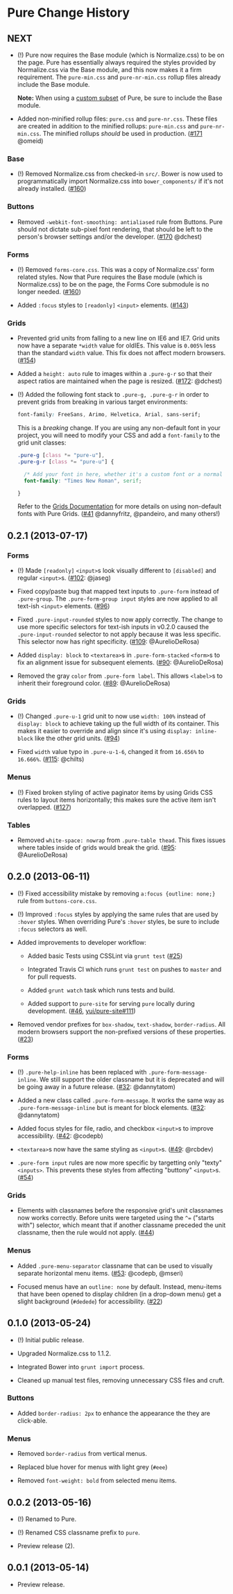 Pure Change History
===================

NEXT
----

* (!) Pure now requires the Base module (which is Normalize.css) to be on the
  page. Pure has essentially always required the styles provided by
  Normalize.css via the Base module, and this now makes it a firm requirement.
  The `pure-min.css` and `pure-nr-min.css` rollup files already include the Base
  module.

  **Note:** When using a [custom subset][Customize] of Pure, be sure to include
  the Base module.

* Added non-minified rollup files: `pure.css` and `pure-nr.css`. These files are
  created in addition to the minified rollups: `pure-min.css` and
  `pure-nr-min.css`. The minified rollups _should_ be used in production.
  ([#171][] @omeid)

### Base

* (!) Removed Normalize.css from checked-in `src/`. Bower is now used to
  programmatically import Normalize.css into `bower_components/` if it's not
  already installed. ([#160][])

### Buttons

* Removed `-webkit-font-smoothing: antialiased` rule from Buttons. Pure should not
  dictate sub-pixel font rendering, that should be left to the person's browser
  settings and/or the developer. ([#170][] @dchest)

### Forms

* (!) Removed `forms-core.css`. This was a copy of Normalize.css' form related
  styles. Now that Pure requires the Base module (which is Normalize.css) to be
  on the page, the Forms Core submodule is no longer needed. ([#160][])

* Added `:focus` styles to `[readonly]` `<input>` elements. ([#143][])

### Grids

* Prevented grid units from falling to a new line on IE6 and IE7. Grid units now
  have a separate `*width` value for oldIEs. This value is `0.005%` less than
  the standard `width` value. This fix does not affect modern browsers. ([#154][])


* Added a `height: auto` rule to images within a `.pure-g-r` so that their aspect
  ratios are maintained when the page is resized. ([#172][]: @dchest)

* (!) Added the following font stack to `.pure-g, .pure-g-r` in order to prevent
  grids from breaking in various target environments:

  ```css
  font-family: FreeSans, Arimo, Helvetica, Arial, sans-serif;
  ```

  This is a *breaking* change. If you are using any non-default font in your project,
  you will need to modify your CSS and add a `font-family` to the grid unit classes:

  ```css
  .pure-g [class *= "pure-u"],
  .pure-g-r [class *= "pure-u"] {

    /* Add your font in here, whether it's a custom font or a normal font */
    font-family: "Times New Roman", serif;

  }
  ```

  Refer to the [Grids Documentation][Grids] for more details on using
  non-default fonts with Pure Grids.
  ([#41][] @dannyfritz, @pandeiro, and many others!)


[#41]: https://github.com/yui/pure/issues/41
[#143]: https://github.com/yui/pure/issues/143
[#154]: https://github.com/yui/pure/issues/154
[#160]: https://github.com/yui/pure/issues/160
[#170]: https://github.com/yui/pure/issues/170
[#171]: https://github.com/yui/pure/issues/171
[Customize]: http://purecss.io/customize/
[Grids]: http://purecss.io/grids/


0.2.1 (2013-07-17)
------------------

### Forms

* (!) Made `[readonly]` `<input>`s look visually different to `[disabled]` and
  regular `<input>`s. ([#102][]: @jaseg)

* Fixed copy/paste bug that mapped text inputs to `.pure-form` instead of
  `.pure-group`. The `.pure-form-group input` styles are now applied to all
  text-ish `<input>` elements. ([#96][])

* Fixed `.pure-input-rounded` styles to now apply correctly. The change to use
  more specific selectors for text-ish inputs in v0.2.0 caused the
  `.pure-input-rounded` selector to not apply because it was less specific. This
  selector now has right specificity. ([#109][]: @AurelioDeRosa)

* Added `display: block` to `<textarea>`s in `.pure-form-stacked` `<form>`s to
  fix an alignment issue for subsequent elements. ([#90][]: @AurelioDeRosa)

* Removed the gray `color` from `.pure-form label`. This allows `<label>`s to
  inherit their foreground color. ([#89][]: @AurelioDeRosa)

### Grids

* (!) Changed `.pure-u-1` grid unit to now use `width: 100%` instead of
  `display: block` to achieve taking up the full width of its container. This
  makes it easier to override and align since it's using `display: inline-block`
  like the other grid units. ([#94][])

* Fixed `width` value typo in `.pure-u-1-6`, changed it from `16.656%` to
  `16.666%`. ([#115][]: @chilts)

### Menus

* (!) Fixed broken styling of active paginator items by using Grids CSS rules to
  layout items horizontally; this makes sure the active item isn't overlapped.
  ([#127][])

### Tables

* Removed `white-space: nowrap` from `.pure-table thead`. This fixes issues
  where tables inside of grids would break the grid. ([#95][]: @AurelioDeRosa)


[#89]: https://github.com/yui/pure/issues/89
[#90]: https://github.com/yui/pure/issues/90
[#94]: https://github.com/yui/pure/issues/94
[#95]: https://github.com/yui/pure/issues/95
[#96]: https://github.com/yui/pure/issues/96
[#102]: https://github.com/yui/pure/issues/102
[#109]: https://github.com/yui/pure/issues/109
[#115]: https://github.com/yui/pure/issues/115
[#127]: https://github.com/yui/pure/issues/127
[#172]: https://github.com/yui/pure/pull/172


0.2.0 (2013-06-11)
------------------

* (!) Fixed accessibility mistake by removing `a:focus {outline: none;}` rule
  from `buttons-core.css`.

* (!) Improved `:focus` styles by applying the same rules that are used by
  `:hover` styles. When overriding Pure's `:hover` styles, be sure to include
  `:focus` selectors as well.

* Added improvements to developer workflow:

    * Added basic Tests using CSSLint via `grunt test` ([#25][])

    * Integrated Travis CI which runs `grunt test` on pushes to `master` and for
      pull requests.

    * Added `grunt watch` task which runs tests and build.

    * Added support to `pure-site` for serving `pure` locally during
      development. ([#46][], [yui/pure-site#111][])

* Removed vendor prefixes for `box-shadow`, `text-shadow`, `border-radius`. All
  modern browsers support the non-prefixed versions of these properties.
  ([#23][])

### Forms

* (!) `.pure-help-inline` has been replaced with `.pure-form-message-inline`. We
  still support the older classname but it is deprecated and will be going away
  in a future release. ([#32][]: @dannytatom)

* Added a new class called `.pure-form-message`. It works the same way as
  `.pure-form-message-inline` but is meant for block elements.
  ([#32][]: @dannytatom)

* Added focus styles for file, radio, and checkbox `<input>`s to improve
  accessibility. ([#42][]: @codepb)

* `<textarea>`s now have the same styling as `<input>`s. ([#49][]: @rcbdev)

* `.pure-form input` rules are now more specific by targetting only "texty"
  `<inputs>`. This prevents these styles from affecting "buttony" `<input>`s.
  ([#54][])

### Grids

* Elements with classnames before the responsive grid's unit classnames now
  works correctly. Before units were targeted using the `^=` ("starts with")
  selector, which meant that if another classname preceded the unit classname,
  then the rule would not apply. ([#44][])

### Menus

* Added `.pure-menu-separator` classname that can be used to visually
  separate horizontal menu items. ([#53][]: @codepb, @mseri)

* Focused menus have an `outline: none` by default. Instead, menu-items that
  have been opened to display children (in a drop-down menu) get a slight
  background (`#dedede`) for accessibility. ([#22][])


[#22]: https://github.com/yui/pure/issues/22
[#23]: https://github.com/yui/pure/issues/23
[#25]: https://github.com/yui/pure/issues/25
[#32]: https://github.com/yui/pure/issues/32
[#42]: https://github.com/yui/pure/issues/42
[#44]: https://github.com/yui/pure/issues/44
[#46]: https://github.com/yui/pure/issues/46
[#49]: https://github.com/yui/pure/issues/49
[#53]: https://github.com/yui/pure/issues/53
[#54]: https://github.com/yui/pure/issues/54

[yui/pure-site#111]: https://github.com/yui/pure-site/issues/111


0.1.0 (2013-05-24)
------------------

* (!) Initial public release.

* Upgraded Normalize.css to 1.1.2.

* Integrated Bower into `grunt import` process.

* Cleaned up manual test files, removing unnecessary CSS files and cruft.

### Buttons

* Added `border-radius: 2px` to enhance the appearance the they are click-able.

### Menus

* Removed `border-radius` from vertical menus.

* Replaced blue hover for menus with light grey (`#eee`)

* Removed `font-weight: bold` from selected menu items.


0.0.2 (2013-05-16)
------------------

* (!) Renamed to Pure.

* (!) Renamed CSS classname prefix to `pure`.

* Preview release (2).


0.0.1 (2013-05-14)
------------------

* Preview release.
